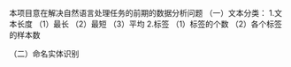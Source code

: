 本项目意在解决自然语言处理任务的前期的数据分析问题
（一）文本分类：
    1.文本长度
        （1）最长
        （2）最短
        （3）平均
    2.标签
        （1）标签的个数
        （2）各个标签的样本数
        
        
（二）命名实体识别
 
